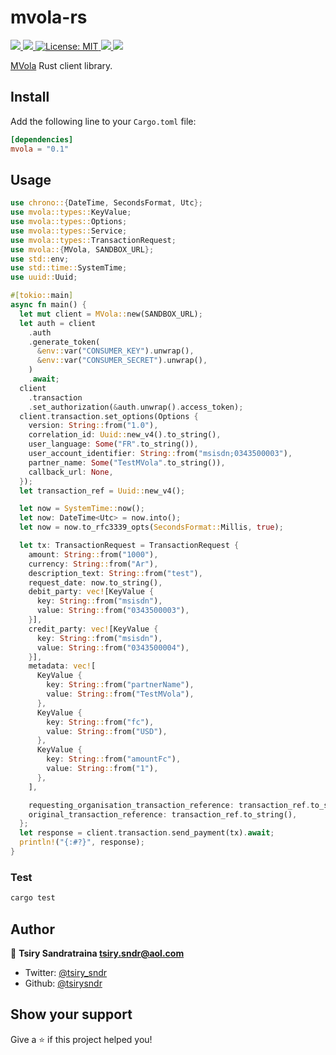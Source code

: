 <h1>mvola-rs</h1>
<p>
  <a href="https://travis-ci.org/tsirysndr/mvola-rs" target="_blank">
    <img src="https://travis-ci.org/tsirysndr/mvola-rs.svg?branch=master" />
  </a>
  <a href="https://codecov.io/gh/tsirysndr/mvola-rs" target="_blank">
    <img src="https://codecov.io/gh/tsirysndr/mvola-rs/branch/master/graph/badge.svg?token=" />
  </a>
  <a href="LICENSE" target="_blank">
    <img alt="License: MIT" src="https://img.shields.io/badge/License-MIT-blue.svg" />
  </a>
  <a href="https://crates.io/crates/mvola" target="_blank">
    <img src="https://img.shields.io/crates/v/mvola.svg" />
  </a>
  <a href="https://docs.rs/mvola" target="_blank">
    <img src="https://docs.rs/mvola/badge.svg" />
  </a>
</p>

[MVola](https://www.mvola.mg/devportal) Rust client library.

## Install
Add the following line to your `Cargo.toml` file:
```toml
[dependencies]
mvola = "0.1"
```

## Usage

```rust
use chrono::{DateTime, SecondsFormat, Utc};
use mvola::types::KeyValue;
use mvola::types::Options;
use mvola::types::Service;
use mvola::types::TransactionRequest;
use mvola::{MVola, SANDBOX_URL};
use std::env;
use std::time::SystemTime;
use uuid::Uuid;

#[tokio::main]
async fn main() {
  let mut client = MVola::new(SANDBOX_URL);
  let auth = client
    .auth
    .generate_token(
      &env::var("CONSUMER_KEY").unwrap(),
      &env::var("CONSUMER_SECRET").unwrap(),
    )
    .await;
  client
    .transaction
    .set_authorization(&auth.unwrap().access_token);
  client.transaction.set_options(Options {
    version: String::from("1.0"),
    correlation_id: Uuid::new_v4().to_string(),
    user_language: Some("FR".to_string()),
    user_account_identifier: String::from("msisdn;0343500003"),
    partner_name: Some("TestMVola".to_string()),
    callback_url: None,
  });
  let transaction_ref = Uuid::new_v4();

  let now = SystemTime::now();
  let now: DateTime<Utc> = now.into();
  let now = now.to_rfc3339_opts(SecondsFormat::Millis, true);

  let tx: TransactionRequest = TransactionRequest {
    amount: String::from("1000"),
    currency: String::from("Ar"),
    description_text: String::from("test"),
    request_date: now.to_string(),
    debit_party: vec![KeyValue {
      key: String::from("msisdn"),
      value: String::from("0343500003"),
    }],
    credit_party: vec![KeyValue {
      key: String::from("msisdn"),
      value: String::from("0343500004"),
    }],
    metadata: vec![
      KeyValue {
        key: String::from("partnerName"),
        value: String::from("TestMVola"),
      },
      KeyValue {
        key: String::from("fc"),
        value: String::from("USD"),
      },
      KeyValue {
        key: String::from("amountFc"),
        value: String::from("1"),
      },
    ],

    requesting_organisation_transaction_reference: transaction_ref.to_string(),
    original_transaction_reference: transaction_ref.to_string(),
  };
  let response = client.transaction.send_payment(tx).await;
  println!("{:#?}", response);
}

```

### Test

```sh 
cargo test
```

## Author

👤 **Tsiry Sandratraina <tsiry.sndr@aol.com>**

* Twitter: [@tsiry_sndr](https://twitter.com/tsiry_sndr)
* Github: [@tsirysndr](https://github.com/tsirysndr)

## Show your support

Give a ⭐️ if this project helped you!
